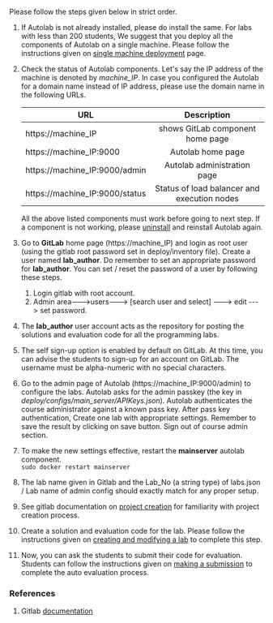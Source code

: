 Please follow the steps given below in strict order.

1. If Autolab is not already installed, please do install the same. For labs with less than 200 students, We suggest that you deploy all the components of Autolab on a single machine. Please follow the instructions given on [single machine deployment](https://github.com/AutolabJS/AutolabJS/wiki/v0.2.0-Deployment-on-Single-Machine) page.
1. Check the status of Autolab components. Let's say the IP address of the machine is denoted by _machine_IP_. In case you configured the Autolab for a domain name instead of IP address, please use the domain name in the following URLs.
    
   | URL | Description |
   |-----|:----------:|
   | https://machine_IP | shows GitLab component home page |    
   | https://machine_IP:9000 | Autolab home page |    
   | https://machine_IP:9000/admin | Autolab administration page |    
   | https://machine_IP:9000/status | Status of load balancer and execution nodes |    

   All the above listed components must work before going to next step. If a component is not working, please [uninstall](https://github.com/AutolabJS/AutolabJS/wiki/v0.2.0-Uninstall-Autolab) and reinstall Autolab again.
1. Go to **GitLab** home page (https://machine_IP) and login as root user (using the gitlab root password set in deploy/inventory file). Create a user named **lab_author**. Do remember to set an appropriate password for **lab_author**. You can set / reset the password of a user by following these steps.
    1. Login gitlab with root account.
    1. Admin area--->users---> [search user and select] ---> edit ---> set password.
1. The **lab_author** user account acts as the repository for posting the solutions and evaluation code for all the programming labs.
1. The self sign-up option is enabled by default on GitLab. At this time, you can advise the students to sign-up for an account on GitLab. The username must be alpha-numeric with no special characters.
1. Go to the admin page of Autolab (https://machine_IP:9000/admin) to configure the labs. Autolab asks for the admin passkey (the key in _deploy/configs/main_server/APIKeys.json_). Autolab authenticates the course administrator against a known pass key. After pass key authentication, Create one lab with appropriate settings. Remember to save the result by clicking on save button. Sign out of course admin section.
1. To make the new settings effective, restart the **mainserver** autolab component.    
    `sudo docker restart mainserver`    
1. The lab name given in Gitlab and the Lab_No (a string type) of labs.json / Lab name of admin config should exactly match for any proper setup.
1. See gitlab documentation on [project creation](https://docs.gitlab.com/ce/gitlab-basics/create-project.html) for familiarity with project creation process.    
1. Create a solution and evaluation code for the lab. Please follow the instructions given on [creating and modifying a lab](https://github.com/AutolabJS/AutolabJS/wiki/v0.2.0-Creating-and-Modifying-a-lab) to complete this step.
1. Now, you can ask the students to submit their code for evaluation. Students can follow the instructions given on [making a submission](https://github.com/AutolabJS/AutolabJS/wiki/v0.2.0-Making-a-Submission) to complete the auto evaluation process.    

### References ###
1. Gitlab [documentation](https://docs.gitlab.com/ce/README.html)
